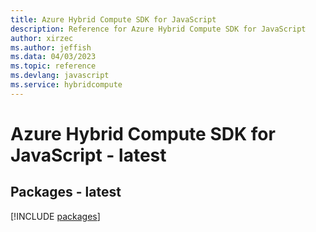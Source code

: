 ```yaml
---
title: Azure Hybrid Compute SDK for JavaScript
description: Reference for Azure Hybrid Compute SDK for JavaScript
author: xirzec
ms.author: jeffish
ms.data: 04/03/2023
ms.topic: reference
ms.devlang: javascript
ms.service: hybridcompute
---
```

# Azure Hybrid Compute SDK for JavaScript - latest
## Packages - latest
[!INCLUDE [packages](hybrid-compute-index.md)]